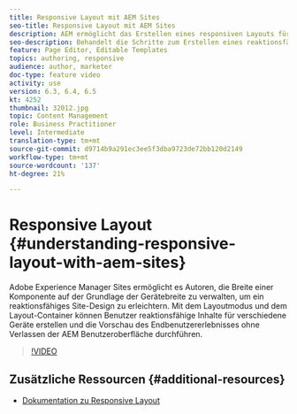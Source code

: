 ```yaml
---
title: Responsive Layout mit AEM Sites
seo-title: Responsive Layout mit AEM Sites
description: AEM ermöglicht das Erstellen eines responsiven Layouts für Ihre Seiten mithilfe der Komponente Layout-Container. Mit dem responsiven Layout können die Inhaltsersteller reaktionsfähige Inhalte für verschiedene Geräte erstellen und die Vorschau der Endbenutzer in AEM ermöglichen.
seo-description: Behandelt die Schritte zum Erstellen eines reaktionsfähigen Layouts für verschiedene Geräte
feature: Page Editor, Editable Templates
topics: authoring, responsive
audience: author, marketer
doc-type: feature video
activity: use
version: 6.3, 6.4, 6.5
kt: 4252
thumbnail: 32012.jpg
topic: Content Management
role: Business Practitioner
level: Intermediate
translation-type: tm+mt
source-git-commit: d9714b9a291ec3ee5f3dba9723de72bb120d2149
workflow-type: tm+mt
source-wordcount: '137'
ht-degree: 21%

---
```



# Responsive Layout {#understanding-responsive-layout-with-aem-sites}

Adobe Experience Manager Sites ermöglicht es Autoren, die Breite einer Komponente auf der Grundlage der Gerätebreite zu verwalten, um ein reaktionsfähiges Site-Design zu erleichtern. Mit dem Layoutmodus und dem Layout-Container können Benutzer reaktionsfähige Inhalte für verschiedene Geräte erstellen und die Vorschau des Endbenutzererlebnisses ohne Verlassen der AEM Benutzeroberfläche durchführen.

>[!VIDEO](https://video.tv.adobe.com/v/32012?quality=12&learn=on)

## Zusätzliche Ressourcen {#additional-resources}

* [Dokumentation zu Responsive Layout](https://docs.adobe.com/content/help/de-DE/experience-manager-65/authoring/siteandpage/responsive-layout.html)
